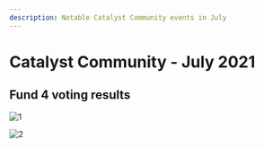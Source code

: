 ```yaml
---
description: Notable Catalyst Community events in July
---
```


# Catalyst Community - July 2021

## Fund 4 voting results

![1](https://user-images.githubusercontent.com/25156451/124302146-b0845680-db58-11eb-818b-a892c61861d2.png)

![2](https://user-images.githubusercontent.com/25156451/124302588-50da7b00-db59-11eb-8746-148659c22e20.png)


